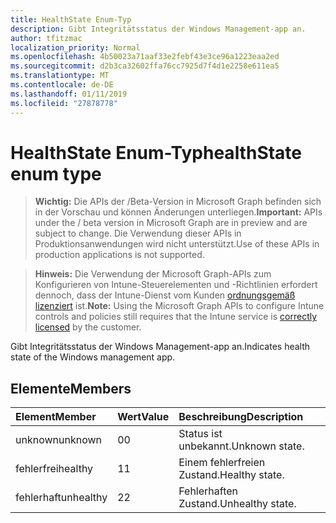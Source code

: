 ```yaml
---
title: HealthState Enum-Typ
description: Gibt Integritätsstatus der Windows Management-app an.
author: tfitzmac
localization_priority: Normal
ms.openlocfilehash: 4b50023a71aaf33e2febf43e3ce96a1223eaa2ed
ms.sourcegitcommit: d2b3ca32602ffa76cc7925d7f4d1e2258e611ea5
ms.translationtype: MT
ms.contentlocale: de-DE
ms.lasthandoff: 01/11/2019
ms.locfileid: "27878778"
---
```

# <a name="healthstate-enum-type"></a><span data-ttu-id="8e5bf-103">HealthState Enum-Typ</span><span class="sxs-lookup"><span data-stu-id="8e5bf-103">healthState enum type</span></span>

> <span data-ttu-id="8e5bf-104">**Wichtig:** Die APIs der /Beta-Version in Microsoft Graph befinden sich in der Vorschau und können Änderungen unterliegen.</span><span class="sxs-lookup"><span data-stu-id="8e5bf-104">**Important:** APIs under the / beta version in Microsoft Graph are in preview and are subject to change.</span></span> <span data-ttu-id="8e5bf-105">Die Verwendung dieser APIs in Produktionsanwendungen wird nicht unterstützt.</span><span class="sxs-lookup"><span data-stu-id="8e5bf-105">Use of these APIs in production applications is not supported.</span></span>

> <span data-ttu-id="8e5bf-106">**Hinweis:** Die Verwendung der Microsoft Graph-APIs zum Konfigurieren von Intune-Steuerelementen und -Richtlinien erfordert dennoch, dass der Intune-Dienst vom Kunden [ordnungsgemäß lizenziert](https://go.microsoft.com/fwlink/?linkid=839381) ist.</span><span class="sxs-lookup"><span data-stu-id="8e5bf-106">**Note:** Using the Microsoft Graph APIs to configure Intune controls and policies still requires that the Intune service is [correctly licensed](https://go.microsoft.com/fwlink/?linkid=839381) by the customer.</span></span>

<span data-ttu-id="8e5bf-107">Gibt Integritätsstatus der Windows Management-app an.</span><span class="sxs-lookup"><span data-stu-id="8e5bf-107">Indicates health state of the Windows management app.</span></span>
## <a name="members"></a><span data-ttu-id="8e5bf-108">Elemente</span><span class="sxs-lookup"><span data-stu-id="8e5bf-108">Members</span></span>
|<span data-ttu-id="8e5bf-109">Element</span><span class="sxs-lookup"><span data-stu-id="8e5bf-109">Member</span></span>|<span data-ttu-id="8e5bf-110">Wert</span><span class="sxs-lookup"><span data-stu-id="8e5bf-110">Value</span></span>|<span data-ttu-id="8e5bf-111">Beschreibung</span><span class="sxs-lookup"><span data-stu-id="8e5bf-111">Description</span></span>|
|:---|:---|:---|
|<span data-ttu-id="8e5bf-112">unknown</span><span class="sxs-lookup"><span data-stu-id="8e5bf-112">unknown</span></span>|<span data-ttu-id="8e5bf-113">0</span><span class="sxs-lookup"><span data-stu-id="8e5bf-113">0</span></span>|<span data-ttu-id="8e5bf-114">Status ist unbekannt.</span><span class="sxs-lookup"><span data-stu-id="8e5bf-114">Unknown state.</span></span>|
|<span data-ttu-id="8e5bf-115">fehlerfrei</span><span class="sxs-lookup"><span data-stu-id="8e5bf-115">healthy</span></span>|<span data-ttu-id="8e5bf-116">1</span><span class="sxs-lookup"><span data-stu-id="8e5bf-116">1</span></span>|<span data-ttu-id="8e5bf-117">Einem fehlerfreien Zustand.</span><span class="sxs-lookup"><span data-stu-id="8e5bf-117">Healthy state.</span></span>|
|<span data-ttu-id="8e5bf-118">fehlerhaft</span><span class="sxs-lookup"><span data-stu-id="8e5bf-118">unhealthy</span></span>|<span data-ttu-id="8e5bf-119">2</span><span class="sxs-lookup"><span data-stu-id="8e5bf-119">2</span></span>|<span data-ttu-id="8e5bf-120">Fehlerhaften Zustand.</span><span class="sxs-lookup"><span data-stu-id="8e5bf-120">Unhealthy state.</span></span>|





